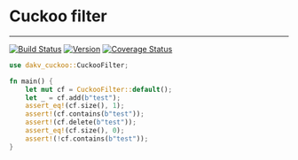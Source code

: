 # Cuckoo filter
----

[![Build Status](https://travis-ci.com/dakv/cuckoo.svg?branch=master)](https://travis-ci.com/dakv/cuckoo)
[![Version](https://img.shields.io/crates/v/dakv_cuckoo.svg)](https://crates.io/crates/dakv_cuckoo)
[![Coverage Status](https://coveralls.io/repos/github/dakv/cuckoo/badge.svg?branch=master)](https://coveralls.io/github/dakv/cuckoo?branch=master)


```rust
use dakv_cuckoo::CuckooFilter;

fn main() {
    let mut cf = CuckooFilter::default();
    let _ = cf.add(b"test");
    assert_eq!(cf.size(), 1);
    assert!(cf.contains(b"test"));
    assert!(cf.delete(b"test"));
    assert_eq!(cf.size(), 0);
    assert!(!cf.contains(b"test"));
}

```